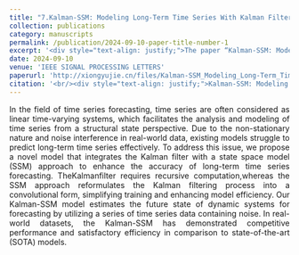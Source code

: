 ```yaml
---
title: "7.Kalman-SSM: Modeling Long-Term Time Series With Kalman Filter Structured State Spaces"
collection: publications
category: manuscripts
permalink: /publication/2024-09-10-paper-title-number-1
excerpt: '<div style="text-align: justify;">The paper “Kalman-SSM: Modeling Long-Term Time Series With Kalman Filter Structured State Spaces” presents the Kalman-SSM model. It combines the Kalman filter and SSM, outperforming SOTA models in long - term time series forecasting.</div>'
date: 2024-09-10
venue: 'IEEE SIGNAL PROCESSING LETTERS'
paperurl: 'http://xiongyujie.cn/files/Kalman-SSM_Modeling_Long-Term_Time_Series_With_Kalman_Filter_Structured_State_Spaces.pdf'
citation: '<br/><div style="text-align: justify;">Kalman-SSM: Modeling Long-Term Time Series With Kalman Filter Structured State Spaces, Z. Zhou, X. Guo, Y.-J. Xiong* and C.-M. Xia, IEEE Signal Processing Letters, 2024, 31: 2470-2474</div>'
---
```


<div style="text-align: justify;">In the field of time series forecasting, time series are often considered as linear time-varying systems, which facilitates the analysis and modeling of time series from a structural state perspective. Due to the non-stationary nature and noise interference in real-world data, existing models struggle to predict long-term time series effectively. To address this issue, we propose a novel model that integrates the Kalman filter with a state space model (SSM) approach to enhance the accuracy of long-term time series forecasting. TheKalmanfilter requires recursive computation,whereas the SSM approach reformulates the Kalman filtering process into a convolutional form, simplifying training and enhancing model efficiency. Our Kalman-SSM model estimates the future state of dynamic systems for forecasting by utilizing a series of time series data containing noise. In real-world datasets, the Kalman-SSM has demonstrated competitive performance and satisfactory efficiency in comparison to state-of-the-art (SOTA) models.</div>

<br/>
